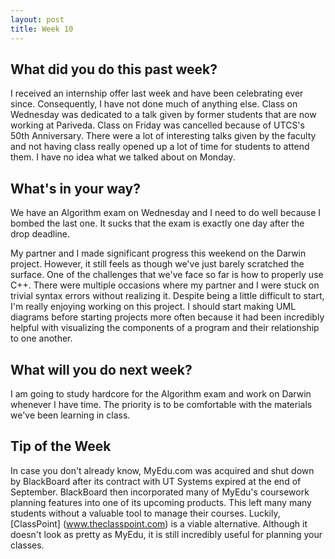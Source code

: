 ```yaml
---
layout: post
title: Week 10
---
```


<h2>What did you do this past week?</h2>

I received an internship offer last week and have been celebrating ever since. Consequently, I have not done much of
anything else. Class on Wednesday was dedicated to a talk given by former students that are now working at Pariveda. Class
on Friday was cancelled because of UTCS's 50th Anniversary. There were a lot of interesting talks given by the faculty and
not having class really opened up a lot of time for students to attend them. I have no idea what we talked about on Monday.

<h2>What's in your way?</h2>

We have an Algorithm exam on Wednesday and I need to do well because I bombed the last one. It sucks that the exam is
exactly one day after the drop deadline. 

My partner and I made significant progress this weekend on the Darwin project. However, it still feels as though we've
just barely scratched the surface. One of the challenges that we've face so far is how to properly use C++. There were
multiple occasions where my partner and I were stuck on trivial syntax errors without realizing it. Despite being a little 
difficult to start, I'm really enjoying working on this project. I should start making UML diagrams before starting projects 
more often because it had been incredibly helpful with visualizing the components of a program and their relationship to one
another.

<h2>What will you do next week?</h2>

I am going to study hardcore for the Algorithm exam and work on Darwin whenever I have time. The priority is to be
comfortable with the materials we've been learning in class.

<h2>Tip of the Week</h2>

In case you don't already know, MyEdu.com was acquired and shut down by BlackBoard after its contract with UT Systems
expired at the end of September. BlackBoard then incorporated many of MyEdu's coursework planning features into one of its 
upcoming products. This left many many students without a valuable tool to manage their courses. Luckily, [ClassPoint]
(www.theclasspoint.com) is a viable alternative. Although it doesn't look as pretty as MyEdu, it is still incredibly useful
for planning your classes.
